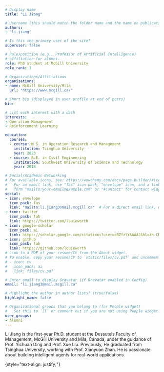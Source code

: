 ```yaml
---
# Display name
title: "Li Jiang"

# Username (this should match the folder name and the name on publications)
authors:
- "li-jiang"

# Is this the primary user of the site?
superuser: false

# Role/position (e.g., Professor of Artificial Intelligence)
# affiliation for alumni.
role: PhD student at McGill University
role_rank: 3

# Organizations/Affiliations
organizations:
- name: McGill University/Mila
  url: "https://www.mcgill.ca/"

# Short bio (displayed in user profile at end of posts)
bio: 

# List each interest with a dash
interests:
- Operation Management
- Reinforcement Learning

education:
  courses:
  - course: M.S. in Operation Research and Management
    institution: Tsinghua University
    year: 2023
  - course: B.E. in Civil Engineering
    institution: Southwest University of Science and Technology
    year: 2018

# Social/Academic Networking
# For available icons, see: https://wowchemy.com/docs/page-builder/#icons
#   For an email link, use "fas" icon pack, "envelope" icon, and a link in the
#   form "mailto:your-email@example.com" or "#contact" for contact widget.
social:
- icon: envelope
  icon_pack: fas
  link: "mailto:li.jiang3@mail.mcgill.ca"  # For a direct email link, use "mailto:test@example.org".
- icon: twitter
  icon_pack: fab
  link: https://twitter.com/louieworth
- icon: google-scholar
  icon_pack: ai
  link: https://scholar.google.com/citations?user=eBZfztYAAAAJ&hl=zh-CN
- icon: github
  icon_pack: fab
  link: https://github.com/louieworth
# Link to a PDF of your resume/CV from the About widget.
# To enable, copy your resume/CV to `static/files/cv.pdf` and uncomment the lines below.
# - icon: cv
#   icon_pack: ai
#   link: files/cv.pdf

# Enter email to display Gravatar (if Gravatar enabled in Config)
email: "li.jiang3@mail.mcgill.ca"

# Highlight the author in author lists? (true/false)
highlight_name: false

# Organizational groups that you belong to (for People widget)
#   Set this to `[]` or comment out if you are not using People widget.
user_groups:
- Alumni
---
```


Li Jiang is the first-year Ph.D. student at the Desautels Faculty of Management, McGill University and Mila, Canada, under the guidance of Prof. Yichuan Ding and Prof. Xue Liu. Previously, He graduated from Tsinghua University, working with Prof. Xianyuan Zhan. He is passionate about building intelligent agents for real-world applications.

{style="text-align: justify;"}
